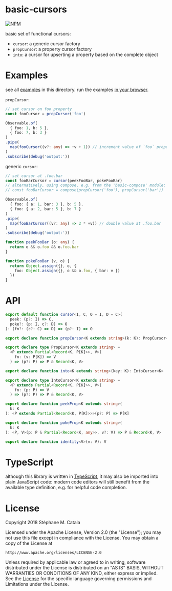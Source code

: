 # basic-cursors
[![NPM](https://nodei.co/npm/basic-cursors.png?compact=true)](https://nodei.co/npm/basic-cursors/)

basic set of functional cursors:
* `cursor`: a generic cursor factory
* `propCursor`: a property cursor factory
* `into`: a cursor for upserting a property based on the complete object

# Examples
see all [examples](./examples) in this directory.
run the examples [in your browser](https://cdn.rawgit.com/ZenyWay/basic-cursors/v2.0.0/examples/index.html).

`propCursor`:
```ts
// set cursor on foo property
const fooCursor = propCursor('foo')

Observable.of(
  { foo: 1, b: 5 },
  { foo: 7, b: 3 }
)
.pipe(
  map(fooCursor((v?: any) => +v + 1)) // increment value of `foo` property
)
.subscribe(debug('output:'))
```

generic `cursor`:
```ts
// set cursor at .foo.bar
const fooBarCursor = cursor(peekFooBar, pokeFooBar)
// alternatively, using compose, e.g. from the 'basic-compose' module:
// const fooBarCursor = compose(propCursor('foo'), propCursor('bar'))

Observable.of(
  { foo: { a: 1, bar: 3 }, b: 5 },
  { foo: { a: 2, bar: 5 }, b: 7 }
)
.pipe(
  map(fooBarCursor((v?: any) => 2 * +v)) // double value at .foo.bar
)
.subscribe(debug('output:'))

function peekFooBar (o: any) {
  return o && o.foo && o.foo.bar
}

function pokeFooBar (v, o) {
  return Object.assign({}, o, {
    foo: Object.assign({}, o && o.foo, { bar: v })
  })
}
```

# API
```ts
export default function cursor<I, C, O = I, D = C>(
  peek: (p?: I) => C,
  poke?: (p: I, c?: D) => O
): (fn?: (c?: C) => D) => (p?: I) => O

export declare function propCursor<K extends string>(k: K): PropCursor<K>

export declare type PropCursor<K extends string> =
  <P extends Partial<Record<K, P[K]>>, V>(
    fn: (v: P[K]) => V
  ) => (p?: P) => P & Record<K, V>

export declare function into<K extends string>(key: K): IntoCursor<K>

export declare type IntoCursor<K extends string> =
  <P extends Partial<Record<K, P[K]>>, V>(
    fn: (p: P) => V
  ) => (p?: P) => P & Record<K, V>

export declare function peekProp<K extends string>(
  k: K
): <P extends Partial<Record<K, P[K]>>>(p?: P) => P[K]

export declare function pokeProp<K extends string>(
  k: K
): <P, V>(p: P & Partial<Record<K, any>>, v?: V) => P & Record<K, V>

export declare function identity<V>(v: V): V
```

# TypeScript
although this library is written in [TypeScript](https://www.typescriptlang.org),
it may also be imported into plain JavaScript code:
modern code editors will still benefit from the available type definition,
e.g. for helpful code completion.

# License
Copyright 2018 Stéphane M. Catala

Licensed under the Apache License, Version 2.0 (the "License");
you may not use this file except in compliance with the License.
You may obtain a copy of the License at

    http://www.apache.org/licenses/LICENSE-2.0

Unless required by applicable law or agreed to in writing, software
distributed under the License is distributed on an "AS IS" BASIS,
WITHOUT WARRANTIES OR CONDITIONS OF ANY KIND, either express or implied.
See the [License](./LICENSE) for the specific language governing permissions and
Limitations under the License.
